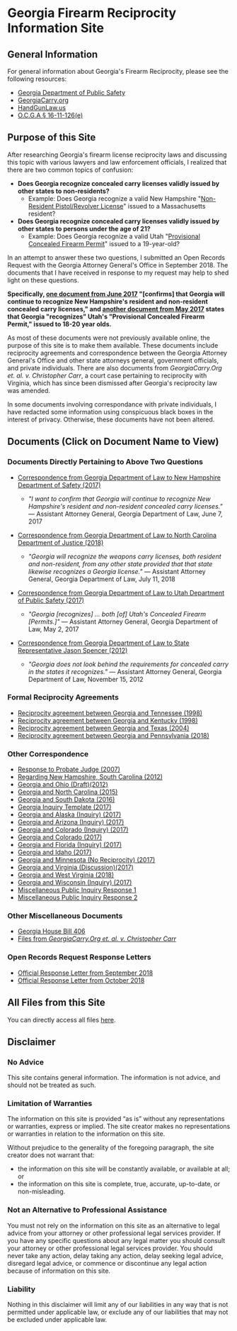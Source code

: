 # Georgia Firearm Reciprocity Information Site
## General Information
For general information about Georgia's Firearm Reciprocity, please see the following resources:
* [Georgia Department of Public Safety](https://dps.georgia.gov/georgias-firearm-permit-reciprocity)
* [GeorgiaCarry.org](https://www.georgiacarry.org/cms/georgias-carry-laws-explained/frequently-asked-questions/#Reciprocity)
* [HandGunLaw.us](http://www.handgunlaw.us/states/georgia.pdf)
* [O.C.G.A § 16-11-126(e)](https://law.justia.com/codes/georgia/2017/title-16/chapter-11/article-4/part-3/section-16-11-126/)

## Purpose of this Site
After researching Georgia's firearm license reciprocity laws and discussing this topic with various lawyers and law enforcement officials, I realized that there are two common topics of confusion:

* **Does Georgia recognize concealed carry licenses validly issued by other states to non-residents?**
  * Example: Does Georgia recognize a valid New Hampshire "[Non-Resident Pistol/Revolver License](https://www.nh.gov/safety/divisions/nhsp/ssb/permitslicensing/plupr.html)" issued to a Massachusetts resident?
* **Does Georgia recognize concealed carry licenses validly issued by other states to persons under the age of 21?**
  * Example: Does Georgia recognize a valid Utah "[Provisional Concealed Firearm Permit](https://bci.utah.gov/information-about-the-provisional-concealed-firearm-permit/)" issued to a 19-year-old?

In an attempt to answer these two questions, I submitted an Open Records Request with the Georgia Attorney General's Office in September 2018. The documents that I have received in response to my request may help to shed light on these questions.

**Specifically, [one document from June 2017](20170607_Georgia_New_Hampshire_Reciprocity.pdf) "\[confirms] that Georgia will continue to recognize New Hampshire's resident and non-resident concealed carry licenses," and [another document from May 2017](20170502_Georgia_Utah_Reciprocity.pdf) states that Georgia "recognizes" Utah's "Provisional Concealed Firearm Permit," issued to 18-20 year olds.**

As most of these documents were not previously available online, the purpose of this site is to make them available. These documents include reciprocity agreements and correspondence between the Georgia Attorney General's Office and other state attorneys general, government officials, and private individuals. There are also documents from *GeorgiaCarry.Org et. al. v. Christopher Carr*, a court case pertaining to reciprocity with Virginia, which has since been dismissed after Georgia's reciprocity law was amended.

In some documents involving correspondance with private individuals, I have redacted some information using conspicuous black boxes in the interest of privacy. Otherwise, these documents have not been altered.

## Documents (Click on Document Name to View)
### Documents Directly Pertaining to Above Two Questions
* [Correspondence from Georgia Department of Law to New Hampshire Department of Safety (2017)](20170607_Georgia_New_Hampshire_Reciprocity.pdf)
  * *"I want to confirm that Georgia will continue to recognize New Hampshire's resident and non-resident concealed carry licenses."* — Assistant Attorney General, Georgia Department of Law, June 7, 2017
 
* [Correspondence from Georgia Department of Law to North Carolina Department of Justice (2018)](20180711_Georgia_North_Carolina_Reciprocity.pdf)
  * *"Georgia will recognize the weapons carry licenses, both resident and non-resident, from any other state provided that that state likewise recognizes a Georgia license."* — Assistant Attorney General, Georgia Department of Law, July 11, 2018
 
* [Correspondence from Georgia Department of Law to Utah Department of Public Safety (2017)](20170502_Georgia_Utah_Reciprocity.pdf)
  * *"Georgia \[recognizes] ... both \[of] Utah's Concealed Firearm \[Permits.]"* — Assistant Attorney General, Georgia Department of Law, May 2, 2017
 
* [Correspondence from Georgia Department of Law to State Representative Jason Spencer (2012)](20121116_Georgia_New_Hampshire_Reciprocity.pdf)
  * *"Georgia does not look behind the requirements for concealed carry in the states it recognizes."* — Assistant Attorney General, Georgia Department of Law, November 15, 2012

### Formal Reciprocity Agreements
* [Reciprocity agreement between Georgia and Tennessee (1998)](19980406_Georgia_Tennessee_Reciprocity_Agreement.pdf)
* [Reciprocity agreement between Georgia and Kentucky (1998)](19980828_Georgia_Kentucky_Reciprocity_Agreement.pdf)
* [Reciprocity agreement between Georgia and Texas (2004)](20041129_Georgia_Texas_Reciprocity_Agreement.pdf)
* [Reciprocity agreement between Georgia and Pennsylvania (2018)](Georgia_Pennsylvania_Reciprocity_Agreement.pdf)

### Other Correspondence
* [Response to Probate Judge (2007)](20071128_Georgia_Probate_Judge_Cason_Inquiry.pdf)
* [Regarding New Hampshire, South Carolina (2012)](20121105_Georgia_New_Hampshire_Reciprocity_South_Carolina_No_Reciprocity.pdf)
* [Georgia and Ohio (Draft)(2012)](20120103_Georgia_Ohio_Memo.pdf)
* [Georgia and North Carolina (2015)](20150504_Georgia_North_Carolina_Reciprocity.pdf)
* [Georgia and South Dakota (2016)](20161222_Georgia_South_Dakota_Reciprocity.pdf)
* [Georgia Inquiry Template (2017)](20170405_Georgia_Inquiry_Template.pdf)
* [Georgia and Alaska (Inquiry) (2017)](20170412_Georgia_Alaska_Inquiry.pdf)
* [Georgia and Arizona (Inquiry) (2017)](20170412_Georgia_Arizona_Inquiry.pdf)
* [Georgia and Colorado (Inquiry) (2017)](20170412_Georgia_Colorado_Inquiry.pdf)
* [Georgia and Colorado (2017)](20170509_Georgia_Colorado_Reciprocity.pdf)
* [Georgia and Florida (Inquiry) (2017) ](20170412_Georgia_Florida_Inquiry.pdf)
* [Georgia and Idaho (2017)](20170720_Georgia_Idaho_Reciprocity.pdf)
* [Georgia and Minnesota (No Reciprocity) (2017)](20170720_Georgia_Minnesota_No_Reciprocity.pdf)
* [Georgia and Virginia (Discussion)(2017)](20170331_Georgia_Virginia_Discussion.pdf)
* [Georgia and West Virginia (2018)](20180711_Georgia_West_Virginia_Reciprocity.pdf)
* [Georgia and Wisconsin (Inquiry) (2017)](20170412_Georgia_Wisconsin_Inquiry.pdf)
* [Miscellaneous Public Inquiry Response 1](Misc_Public_Inquiries.pdf)
* [Miscellaneous Public Inquiry Response 2](Misc_Public_Inquiries_2.pdf)


### Other Miscellaneous Documents
* [Georgia House Bill 406](Georgia_HB406.pdf)
* [Files from *GeorgiaCarry.Org et. al. v. Christopher Carr*](GeorgiaCarryOrg_v_Carr_Case_Files.pdf)

### Open Records Request Response Letters
* [Official Response Letter from September 2018](20180921_Open_Records_Response_Letter.pdf)
* [Official Response Letter from October 2018](20181005_Open_Records_Response_Letter.pdf)

## All Files from this Site
You can directly access all files [here](https://github.com/GeorgiaFirearmReciprocity/GeorgiaFirearmReciprocity.github.io/).

## Disclaimer
### No Advice
This site contains general information. The information is not advice, and should not be treated as such.

### Limitation of Warranties
The information on this site is provided “as is” without any representations or warranties, express or implied. The site creator makes no representations or warranties in relation to the information on this site.  

Without prejudice to the generality of the foregoing paragraph, the site creator does not warrant that:
* the information on this site will be constantly available, or available at all; or
* the information on this site is complete, true, accurate, up-to-date, or non-misleading.

### Not an Alternative to Professional Assistance

You must not rely on the information on this site as an alternative to legal advice from your attorney or other professional legal services provider. If you have any specific questions about any legal matter you should consult your attorney or other professional legal services provider. You should never take any action, delay taking any action, delay seeking legal advice, disregard legal advice, or commence or discontinue any legal action because of information on this site.

### Liability

Nothing in this disclaimer will limit any of our liabilities in any way that is not permitted under applicable law, or exclude any of our liabilities that may not be excluded under applicable law.
